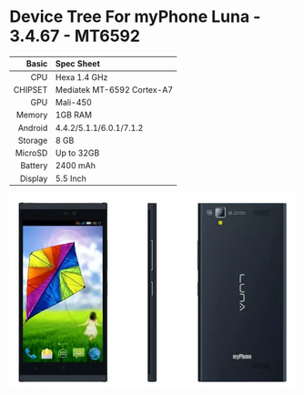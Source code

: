 Device Tree For myPhone Luna - 3.4.67 - MT6592 
=====================================
Basic   | Spec Sheet
-------:|:-------------------------
CPU     | Hexa 1.4 GHz 
CHIPSET | Mediatek MT-6592 Cortex-A7
GPU     | Mali-450
Memory  | 1GB RAM
Android | 4.4.2/5.1.1/6.0.1/7.1.2
Storage | 8 GB
MicroSD | Up to 32GB
Battery | 2400 mAh
Display | 5.5 Inch

<img src="/myPhoneLuna.png"/>

